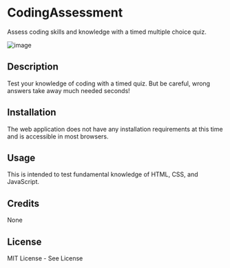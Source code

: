 # CodingAssessment
Assess coding skills and knowledge with a timed multiple choice quiz.

![image](https://github.com/msnyder3/CodingAssessment/assets/131561844/fac37390-f73f-4bba-ba3c-d6a56fcc8804)


## Description
Test your knowledge of coding with a timed quiz. But be careful, wrong answers take away much needed seconds!

## Installation
The web application does not have any installation requirements at this time and is accessible in most browsers.

## Usage
This is intended to test fundamental knowledge of HTML, CSS, and JavaScript.

## Credits
None

## License
MIT License - See License
